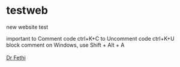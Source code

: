 # testweb
new website test

important
to Comment code   ctrl+K+C
to Uncomment code    ctrl+K+U
<BR>
block comment on Windows, use Shift + Alt + A 
<br>
<br><a href="https://tarek-bg.github.io/web/archi/fethi.webm" target="_blank" position="absolute">Dr Fethi</a>